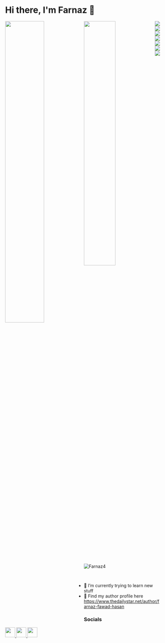# Hi there, I'm Farnaz 👋 
<img align="left" width= "50%" src= "https://github-readme-stats.vercel.app/api?username=Farnaz4&rank_icon=github&theme=highcontrast" />
<img align="left" width= "45%" src= "https://github-readme-stats.vercel.app/api/top-langs/?username=Farnaz4&layout=compact&theme=highcontrast" />
<img align="left"  src= "https://img.shields.io/badge/AWS-%23FF9900.svg?style=for-the-badge&logo=amazon-aws&logoColor=white" />
<img align="left"  src= "https://img.shields.io/badge/azure-%230072C6.svg?style=for-the-badge&logo=microsoftazure&logoColor=white" />
<img  align="left" src= "https://img.shields.io/badge/Oracle-F80000?style=for-the-badge&logo=oracle&logoColor=white" />
<img align="left"  src= "https://img.shields.io/badge/java-%23ED8B00.svg?style=for-the-badge&logo=openjdk&logoColor=white" />
<img  align="left" src= "https://img.shields.io/badge/python-3670A0?style=for-the-badge&logo=python&logoColor=ffdd54" />
<img  align="left" src= "https://img.shields.io/badge/javascript-%23323330.svg?style=for-the-badge&logo=javascript&logoColor=%23F7DF1E" />
<img  align="left" src= "https://img.shields.io/badge/react-%2320232a.svg?style=for-the-badge&logo=react&logoColor=%2361DAFB />
<br />
<p align="left"> <img src="https://komarev.com/ghpvc/?username=Farnaz4&label=Profile%20views&color=0e75b6&style=flat" alt="Farnaz4" /> </p>

<br/>

-  🌱 I’m currently trying to learn new stuff
-  📝  Find my author profile here https://www.thedailystar.net/author/farnaz-fawad-hasan
  
### Socials

<a href="https://www.linkedin.com/in/farnazfawadhasan/" target="_blank" rel="noreferrer"> <picture> <source media="(prefers-color-scheme: dark)" srcset="https://raw.githubusercontent.com/danielcranney/readme-generator/main/public/icons/socials/linkedin.svg" /> <source media="(prefers-color-scheme: light)" srcset="https://raw.githubusercontent.com/danielcranney/readme-generator/main/public/icons/socials/linkedin.svg" /> <img src="https://raw.githubusercontent.com/danielcranney/readme-generator/main/public/icons/socials/linkedin.svg" width="32" height="32" /> </picture> </a>
<a href="https://www.instagram.com/" target="_blank" rel="noreferrer"> <picture> <source media="(prefers-color-scheme: dark)" srcset="https://raw.githubusercontent.com/danielcranney/readme-generator/main/public/icons/socials/instagram.svg" /> <source media="(prefers-color-scheme: light)" srcset="https://raw.githubusercontent.com/danielcranney/readme-generator/main/public/icons/socials/twitter.svg" /> <img src="https://raw.githubusercontent.com/danielcranney/readme-generator/main/public/icons/socials/instagram.svg" width="32" height="32" /> </picture> </a>
<a href="https://www.twitter.com/" target="_blank" rel="noreferrer"> <picture> <source media="(prefers-color-scheme: dark)" srcset="https://raw.githubusercontent.com/danielcranney/readme-generator/main/public/icons/socials/twitter.svg" /> <source media="(prefers-color-scheme: light)" srcset="https://raw.githubusercontent.com/danielcranney/readme-generator/main/public/icons/socials/twitter.svg" /> <img src="https://raw.githubusercontent.com/danielcranney/readme-generator/main/public/icons/socials/twitter.svg" width="32" height="32" /> </picture> </a>
